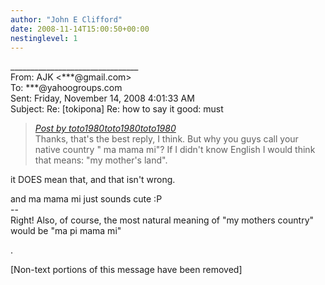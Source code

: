 ```yaml
---
author: "John E Clifford"
date: 2008-11-14T15:00:50+00:00
nestinglevel: 1
---
```

\_\_\_\_\_\_\_\_\_\_\_\_\_\_\_\_\_\_\_\_\_\_\_\_\_\_\_\_\_\_\_\_  
From: AJK <\*\*\*@gmail.com>  
To: \*\*\*@yahoogroups.com  
Sent: Friday, November 14, 2008 4:01:33 AM  
Subject: Re: \[tokipona\] Re: how to say it good: must  

> [_Post by toto1980toto1980toto1980_](/ovnpkDbt/how-to-say-it-good-must#post15)  
> Thanks, that's the best reply, I think. But why you guys call your  
> native country " ma mama mi"? If I didn't know English I would think  
> that means: "my mother's land".  
> 

it DOES mean that, and that isn't wrong.  
  
and ma mama mi just sounds cute :P  
\--  
Right! Also, of course, the most natural meaning of "my mothers country" would be "ma pi mama mi"  
  
.  
  
  
  
  
  
\[Non-text portions of this message have been removed\]